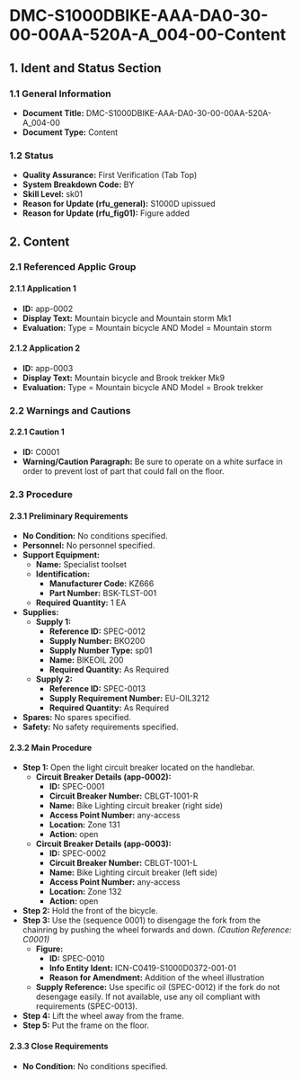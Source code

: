 # DMC-S1000DBIKE-AAA-DA0-30-00-00AA-520A-A_004-00-Content

## 1. Ident and Status Section

### 1.1 General Information

*   **Document Title:** DMC-S1000DBIKE-AAA-DA0-30-00-00AA-520A-A_004-00
*   **Document Type:** Content

### 1.2 Status

*   **Quality Assurance:** First Verification (Tab Top)
*   **System Breakdown Code:** BY
*   **Skill Level:** sk01
*   **Reason for Update (rfu_general):** S1000D upissued
*   **Reason for Update (rfu_fig01):** Figure added

## 2. Content

### 2.1 Referenced Applic Group

#### 2.1.1 Application 1

*   **ID:** app-0002
*   **Display Text:** Mountain bicycle and Mountain storm Mk1
*   **Evaluation:** Type = Mountain bicycle AND Model = Mountain storm

#### 2.1.2 Application 2

*   **ID:** app-0003
*   **Display Text:** Mountain bicycle and Brook trekker Mk9
*   **Evaluation:** Type = Mountain bicycle AND Model = Brook trekker

### 2.2 Warnings and Cautions

#### 2.2.1 Caution 1

*   **ID:** C0001
*   **Warning/Caution Paragraph:** Be sure to operate on a white surface in order to prevent lost of part that could fall on the floor.

### 2.3 Procedure

#### 2.3.1 Preliminary Requirements

*   **No Condition:** No conditions specified.
*   **Personnel:** No personnel specified.
*   **Support Equipment:**
    *   **Name:** Specialist toolset
    *   **Identification:**
        *   **Manufacturer Code:** KZ666
        *   **Part Number:** BSK-TLST-001
    *   **Required Quantity:** 1 EA
*   **Supplies:**
    *   **Supply 1:**
        *   **Reference ID:** SPEC-0012
        *   **Supply Number:** BKO200
        *   **Supply Number Type:** sp01
        *   **Name:** BIKEOIL 200
        *   **Required Quantity:** As Required
    *   **Supply 2:**
        *   **Reference ID:** SPEC-0013
        *   **Supply Requirement Number:** EU-OIL3212
        *   **Required Quantity:** As Required
*   **Spares:** No spares specified.
*   **Safety:** No safety requirements specified.

#### 2.3.2 Main Procedure

*   **Step 1:** Open the light circuit breaker located on the handlebar.
    *   **Circuit Breaker Details (app-0002):**
        *   **ID:** SPEC-0001
        *   **Circuit Breaker Number:** CBLGT-1001-R
        *   **Name:** Bike Lighting circuit breaker (right side)
        *   **Access Point Number:** any-access
        *   **Location:** Zone 131
        *   **Action:** open
    *   **Circuit Breaker Details (app-0003):**
        *   **ID:** SPEC-0002
        *   **Circuit Breaker Number:** CBLGT-1001-L
        *   **Name:** Bike Lighting circuit breaker (left side)
        *   **Access Point Number:** any-access
        *   **Location:** Zone 132
        *   **Action:** open
*   **Step 2:** Hold the front of the bicycle.
*   **Step 3:** Use the (sequence 0001) to disengage the fork from the chainring by pushing the wheel forwards and down. *(Caution Reference: C0001)*
    *   **Figure:**
        *   **ID:** SPEC-0010
        *   **Info Entity Ident:** ICN-C0419-S1000D0372-001-01
        *   **Reason for Amendment:** Addition of the wheel illustration
    *   **Supply Reference:** Use specific oil (SPEC-0012) if the fork do not desengage easily. If not available, use any oil compliant with requirements (SPEC-0013).
*   **Step 4:** Lift the wheel away from the frame.
*   **Step 5:** Put the frame on the floor.

#### 2.3.3 Close Requirements

*   **No Condition:** No conditions specified.